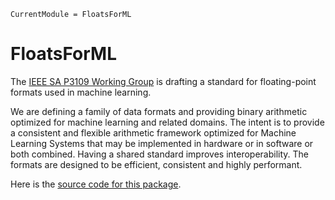 ```@meta
CurrentModule = FloatsForML
```

# FloatsForML

The [IEEE SA P3109 Working Group](https://standards.ieee.org/iee7e/3109/11165/)
 is drafting a standard for floating-point formats used in machine learning.

We are defining a family of data formats and providing binary arithmetic optimized for machine learning and related domains. The intent is to provide a consistent and flexible arithmetic framework optimized for Machine Learning Systems that may be implemented in hardware or in software or both combined. Having a shared standard improves interoperability.  The formats are designed to be efficient, consistent and highly performant.


Here is the [source code for this package](https://github.com/DiademSpecialProjects/FloatsForML.jl).
